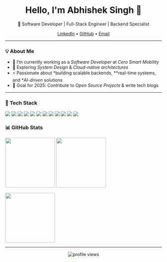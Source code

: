 <!-- Hero Section -->
<h1 align="center">Hello, I'm Abhishek Singh 👋</h1>
<p align="center">
  🚀 Software Developer | Full-Stack Engineer | Backend Specialist
</p>

<!-- Social Links -->
<p align="center">
  <a href="https://www.linkedin.com/in/abhishek-singh-9703421a6/">LinkedIn</a> •
  <a href="https://github.com/AbhishekSingh805138
">GitHub</a> •
  <a href="mailto:abhisheksinghmuz1999@gmail.com">Email</a>
</p>

---

### 💡 About Me
- 🔭 I’m currently working as a *Software Developer* at *Cero Smart Mobility*
- 🌱 Exploring *System Design* & *Cloud-native architectures*
- ⚡ Passionate about *building scalable backends, **real-time systems, and **AI-driven solutions*
- 🎯 Goal for 2025: Contribute to *Open Source Projects* & write tech blogs

---

### 🧰 Tech Stack
<p>
  <img src="https://img.shields.io/badge/Python-000?logo=python&logoColor=3776AB" />
  <img src="https://img.shields.io/badge/JavaScript-000?logo=javascript&logoColor=F7DF1E" />
  <img src="https://img.shields.io/badge/TypeScript-000?logo=typescript&logoColor=3178C6" />
  <img src="https://img.shields.io/badge/Node.js-000?logo=node.js&logoColor=339933" />
  <img src="https://img.shields.io/badge/Express.js-000?logo=express&logoColor=fff" />
  <img src="https://img.shields.io/badge/React-000?logo=react&logoColor=61DAFB" />
  <img src="https://img.shields.io/badge/AngularJS-000?logo=angularjs&logoColor=E23237" />
  <img src="https://img.shields.io/badge/Django-000?logo=django&logoColor=092E20" />
  <img src="https://img.shields.io/badge/Flask-000?logo=flask&logoColor=fff" />
  <img src="https://img.shields.io/badge/MySQL-000?logo=mysql&logoColor=4479A1" />
  <img src="https://img.shields.io/badge/PostgreSQL-000?logo=postgresql&logoColor=4169E1" />
  <img src="https://img.shields.io/badge/MongoDB-000?logo=mongodb&logoColor=47A248" />
</p>


### 📊 GitHub Stats
<p>
  <img height="160" src="https://github-readme-stats.vercel.app/api?username=AbhishekSingh805138&show_icons=true&hide_title=true" />
  <img height="160" src="https://streak-stats.demolab.com?user=AbhishekSingh805138&hide_border=true" />
</p>
<p>
  <img height="160" src="https://github-readme-stats.vercel.app/api/top-langs/?username=AbhishekSingh805138&layout=compact" />
</p>

---

<p align="center">
  <img src="https://komarev.com/ghpvc/?username=YOUR-USERNAME&style=flat-square" alt="profile views" />
</p>
